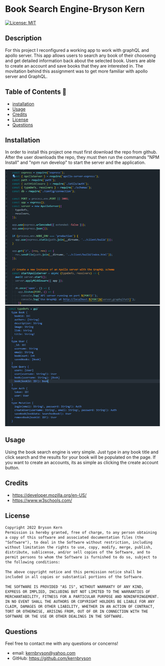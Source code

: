 # Book Search Engine-Bryson Kern

[![License: MIT](https://img.shields.io/badge/License-MIT-yellow.svg)](https://opensource.org/licenses/MIT)

## Description

For this project I reconfigured a working app to work with graphQL and apollo server. This app allows users to search any book of their chooseing and get detailed information back about the selected book. Users are able to create an account and save books that they are interested in. The movitation behind this assignment was to get more familiar with apollo server and GraphQL.

## Table of Contents 🧙

- [installation](#installation)
- [Usage](#usage)
- [Credits](#credits)
- [License](#license)
- [Questions](#Questions)

## Installation

In order to install this project one must first download the repo from github. After the user downloads the repo, they must then run the commands "NPM Install" and "npm run develop" to start the server and the application.


 ![server](./client/public/serverjs.png)
 ![schemas](./client/public/schemasjs.png)

## Usage

Using the book search engine is very simple. Just type in any book title and click search and the results for your book will be populated on the page. If you want to create an accounts, its as simple as clicking the create account button.

## Credits

- https://developer.mozilla.org/en-US/
- https://www.w3schools.com/

## License

    Copyright 2022 Bryson Kern
    Permission is hereby granted, free of charge, to any person obtaining a copy of this software and associated documentation files (the "Software"), to deal in the Software without restriction, including without limitation the rights to use, copy, modify, merge, publish, distribute, sublicense, and/or sell copies of the Software, and to permit persons to whom the Software is furnished to do so, subject to the following conditions:

    The above copyright notice and this permission notice shall be included in all copies or substantial portions of the Software.

    THE SOFTWARE IS PROVIDED "AS IS", WITHOUT WARRANTY OF ANY KIND, EXPRESS OR IMPLIED, INCLUDING BUT NOT LIMITED TO THE WARRANTIES OF MERCHANTABILITY, FITNESS FOR A PARTICULAR PURPOSE AND NONINFRINGEMENT. IN NO EVENT SHALL THE AUTHORS OR COPYRIGHT HOLDERS BE LIABLE FOR ANY CLAIM, DAMAGES OR OTHER LIABILITY, WHETHER IN AN ACTION OF CONTRACT, TORT OR OTHERWISE, ARISING FROM, OUT OF OR IN CONNECTION WITH THE SOFTWARE OR THE USE OR OTHER DEALINGS IN THE SOFTWARE.

## Questions

Feel free to contact me with any questions or concerns!

- email: kernbryson@yahoo.com
- GitHub: https://github.com/kernbryson
